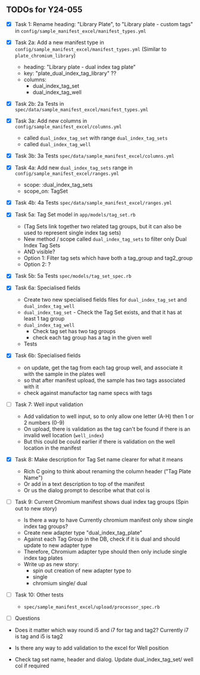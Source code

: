 ## TODOs for Y24-055

- [x] Task 1: Rename heading: "Library Plate", to "Library plate - custom tags" in `config/sample_manifest_excel/manifest_types.yml`

- [x] Task 2a: Add a new manifest type in `config/sample_manifest_excel/manifest_types.yml` (Similar to `plate_chromium_library`)

  - heading: "Library plate - dual index tag plate"
  - key: "plate_dual_index_tag_library" ??
  - columns:
    - dual_index_tag_set
    - dual_index_tag_well

- [x] Task 2b: 2a Tests in `spec/data/sample_manifest_excel/manifest_types.yml`

- [x] Task 3a: Add new columns in `config/sample_manifest_excel/columns.yml`

  - called `dual_index_tag_set` with range `dual_index_tag_sets`
  - called `dual_index_tag_well`

- [x] Task 3b: 3a Tests `spec/data/sample_manifest_excel/columns.yml`

- [x] Task 4a: Add new `dual_index_tag_sets` range in `config/sample_manifest_excel/ranges.yml`

  - scope: :dual_index_tag_sets
  - scope_on: TagSet

- [x] Task 4b: 4a Tests `spec/data/sample_manifest_excel/ranges.yml`

- [x] Task 5a: Tag Set model in `app/models/tag_set.rb`

  - (Tag Sets link together two related tag groups, but it can also be used to represent single index tag sets)
  - New method / scope called `dual_index_tag_sets` to filter only Dual Index Tag Sets
  - AND visible?
  - Option 1: Filter tag sets which have both a tag_group and tag2_group
  - Option 2: ?

- [x] Task 5b: 5a Tests `spec/models/tag_set_spec.rb`

- [x] Task 6a: Specialised fields

  - Create two new specialised fields files for `dual_index_tag_set` and `dual_index_tag_well`
  - `dual_index_tag_set` - Check the Tag Set exists, and that it has at least 1 tag group
  - `dual_index_tag_well`
    - Check tag set has two tag groups
    - check each tag group has a tag in the given well
  - Tests

- [x] Task 6b: Specialised fields

  - on update, get the tag from each tag group well, and associate it with the sample in the plates well
  - so that after manifest upload, the sample has two tags associated with it
  - check against manufactor tag name specs with tags

- [ ] Task 7: Well input validation

  - Add validation to well input, so to only allow one letter (A-H) then 1 or 2 numbers (0-9)
  - On upload, there is validation as the tag can't be found if there is an invalid well location (`well_index`)
  - But this could be could earlier if there is validation on the well location in the manifest

- [x] Task 8: Make description for Tag Set name clearer for what it means

  - Rich C going to think about renaming the column header ("Tag Plate Name")
  - Or add in a text description to top of the manifest
  - Or us the dialog prompt to describe what that col is

- [ ] Task 9: Current Chromium manifest shows dual index tag groups (Spin out to new story)

  - Is there a way to have Currently chromium manifest only show single index tag groups?
  - Create new adapter type "dual_index_tag_plate"
  - Against each Tag Group in the DB, check if it is dual and should update to new adapter type
  - Therefore, Chromium adapter type should then only include single index tag plates
  - Write up as new story:
    - spin out creation of new adapter type to
    - single
    - chromium single/ dual

- [ ] Task 10: Other tests
  - `spec/sample_manifest_excel/upload/processor_spec.rb`

- [ ] Questions

- Does it matter which way round i5 and i7 for tag and tag2? Currently i7 is tag and i5 is tag2

- Is there any way to add validation to the excel for Well position

- Check tag set name, header and dialog. Update dual_index_tag_set/ well col if required
